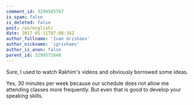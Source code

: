 ```yaml
---
comment_id: 3299585767
is_spam: false
is_deleted: false
post: /en/english/
date: 2017-05-11T07:08:34Z
author_fullname: 'Ivan Grishaev'
author_nickname: 'igrishaev'
author_is_anon: false
parent_id: 3299571648
---
```


<p>Sure, I used to watch Rakhim's videos and obviously borrowed some ideas.</p><p>Yes, 30 minutes per week because our schedule does not allow me attending classes more frequently. But even that is good to develop your speaking skills.</p>
